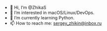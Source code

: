 - 👋 Hi, I’m @ZhikaS
- 👀 I’m interested in macOS/Linux/DevOps.
- 🌱 I’m currently learning Python.
- 📫 How to reach me: sergey_zhikin@inbox.ru

<!---
ZhikaS/ZhikaS is a ✨ special ✨ repository because its `README.md` (this file) appears on your GitHub profile.
You can click the Preview link to take a look at your changes.
--->
